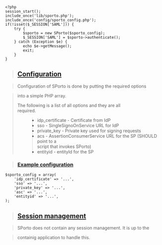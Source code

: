 
```
<?php
session_start();
include_once('lib/sporto.php');
include_once('config/sporto_config.php');
if(!isset($_SESSION['SAML'])) {
    try {
        $sporto = new SPorto($sporto_config);
        $_SESSION['SAML'] = $sporto->authenticate();
    } catch (Exception $e) {
        echo $e->getMessage();
        exit;
    }
}
```
> <h2><a href='#config'>Configuration</a></h2>

> <p>Configuration of SPorto is done by putting the required options<br>
<blockquote>into a simple PHP array.</p>
<p>The following is a list of all options and they are all<br>
required.</p>
<ul>
<blockquote><li>idp_certificate - Certificate from IdP</li>
<li>sso - SingleSignoOnService URL for IdP</li>
<li>private_key - Private key used for signing requests</li>
<li>acs - AssertionConsumerService URL for the SP (SHOULD point to a<br>
script that invokes SPorto)</li>
<li>entityid - entityId for the SP</li>
</blockquote></ul></blockquote>

> <h3><a href='#configexample'>Example configuration</a></h3>

```
$sporto_config = array(
    'idp_certificate' => '...',
    'sso' => '...',
    'private_key' => '...',
    'asc' => '...',
    'entityid' => '...',
);
```
> <h2><a href='#session'>Session management</a></h2>

> <p>SPorto does not contain any session management. It is up to the<br>
<blockquote>containig application to handle this.</blockquote>

